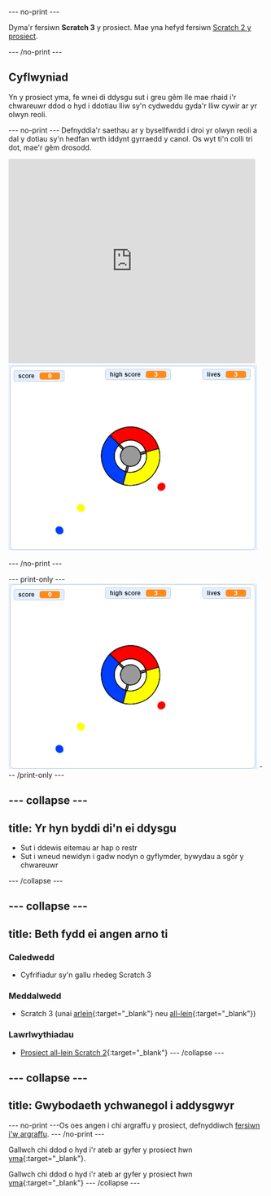 --- no-print ---

Dyma'r fersiwn **Scratch 3** y prosiect. Mae yna hefyd fersiwn [Scratch 2 y prosiect](https://projects.raspberrypi.org/cy-GB/projects/catch-the-dots-scratch2).

--- /no-print ---

## Cyflwyniad

Yn y prosiect yma, fe wnei di ddysgu sut i greu gêm lle mae rhaid i'r chwareuwr ddod o hyd i ddotiau lliw sy'n cydweddu gyda'r lliw cywir ar yr olwyn reoli.

--- no-print --- Defnyddia'r saethau ar y bysellfwrdd i droi yr olwyn reoli a dal y dotiau sy'n hedfan wrth iddynt gyrraedd y canol. Os wyt ti'n colli tri dot, mae'r gêm drosodd.

<div class="scratch-preview">
  <iframe allowtransparency="true" width="485" height="402" src="https://scratch.mit.edu/projects/embed/252923761/?autostart=false" frameborder="0" scrolling="no"></iframe>
  <img src="images/dots-final.png">
</div>

--- /no-print ---

--- print-only --- ![Dots screenshot](images/dots-final.png) --- /print-only ---

--- collapse ---
---
title: Yr hyn byddi di'n ei ddysgu
---

+ Sut i ddewis eitemau ar hap o restr
+ Sut i wneud newidyn i gadw nodyn o gyflymder, bywydau a sgôr y chwareuwr

--- /collapse ---

--- collapse ---
---
title: Beth fydd ei angen arno ti
---

### Caledwedd

+ Cyfrifiadur sy'n gallu rhedeg Scratch 3

### Meddalwedd

+ Scratch 3 (unai [arlein](http://rpf.io/scratchon){:target="_blank"} neu [all-lein](http://rpf.io/scratchoff){:target="_blank"})

### Lawrlwythiadau

+ [Prosiect all-lein Scratch 2](http://rpf.io/p/cy-GB/catch-the-dots-go){:target="_blank"} --- /collapse ---

--- collapse ---
---
title: Gwybodaeth ychwanegol i addysgwyr
---

--- no-print ---Os oes angen i chi argraffu y prosiect, defnyddiwch [fersiwn i'w argraffu](https://projects.raspberrypi.org/cy-GB/projects/catch-the-dots/print). --- /no-print ---

Gallwch chi ddod o hyd i'r ateb ar gyfer y prosiect hwn [yma](http://rpf.io/p/cy-GB/catch-the-dots-get){:target="_blank"}.

Gallwch chi ddod o hyd i'r ateb ar gyfer y prosiect hwn [yma](https://scratch.mit.edu/projects/252923761/#editor){:target="_blank"} --- /collapse ---